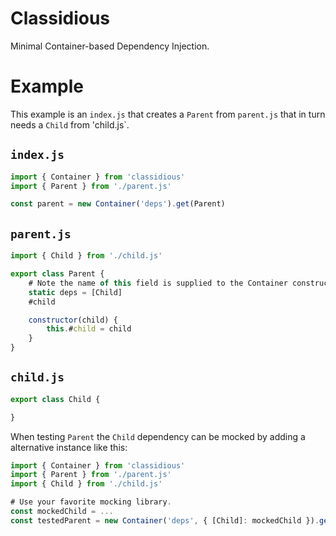 # Classidious

Minimal Container-based Dependency Injection.

# Example

This example is an `index.js` that creates a `Parent` from `parent.js` that in turn needs a `Child` from 'child.js`.

## `index.js`

```javascript
import { Container } from 'classidious'
import { Parent } from './parent.js'

const parent = new Container('deps').get(Parent)
```

## `parent.js`

```javascript
import { Child } from './child.js'

export class Parent {
	# Note the name of this field is supplied to the Container constructor.
	static deps = [Child]
	#child

	constructor(child) {
		this.#child = child
	}
}
```

## `child.js`

```javascript
export class Child {

}
```

When testing `Parent` the `Child` dependency can be mocked by adding a alternative instance like this:

```javascript
import { Container } from 'classidious'
import { Parent } from './parent.js'
import { Child } from './child.js'

# Use your favorite mocking library.
const mockedChild = ... 
const testedParent = new Container('deps', { [Child]: mockedChild }).get(Parent)
```
